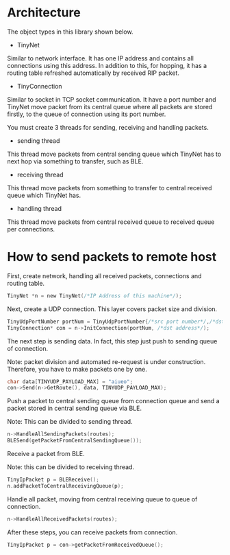 # Architecture

The object types in this library shown below.

- TinyNet

Similar to network interface. It has one IP address and contains all connections using this address. In addition to this, for hopping, it has a routing table refreshed automatically by received RIP packet.

- TinyConnection

Similar to socket in TCP socket communication. It have a port number and TinyNet move packet from its central queue where all packets are stored firstly, to the queue of connection using its port number.

You must create 3 threads for sending, receiving and handling packets.

- sending thread

This thread move packets from central sending queue which TinyNet has to next hop via something to transfer, such as BLE.

- receiving thread

This thread move packets from something to transfer to central received queue which TinyNet has.

- handling thread

This thread move packets from central received queue to received queue per connections.

# How to send packets to remote host

First, create network, handling all received packets, connections and routing table.

```c
TinyNet *n = new TinyNet(/*IP Address of this machine*/);
```

Next, create a UDP connection. This layer covers packet size and division.

```c
TinyUdpPortNumber portNum = TinyUdpPortNumber{/*src port number*/,/*dst port number*/};
TinyConnection* con = n->InitConnection(portNum, /*dst address*/);
```

The next step is sending data. In fact, this step just push to sending queue of connection.

Note: packet division and automated re-request is under construction. Therefore, you have to make packets one by one.

```c
char data[TINYUDP_PAYLOAD_MAX] = "aiueo";
con->Send(n->GetRoute(), data, TINYUDP_PAYLOAD_MAX);
```

Push a packet to central sending queue from connection queue and send a packet stored in central sending queue via BLE.

Note: This can be divided to sending thread.

```c
n->HandleAllSendingPackets(routes);
BLESend(getPacketFromCentralSendingQueue());
```

Receive a packet from BLE.

Note: this can be divided to receiving thread.

```c
TinyIpPacket p = BLEReceive();
n.addPacketToCentralReceivingQueue(p);
```

Handle all packet, moving from central receiving queue to queue of connection.

```c
n->HandleAllReceivedPackets(routes);
```

After these steps, you can receive packets from connection.

```c
TinyIpPacket p = con->getPacketFromReceivedQueue();
```
